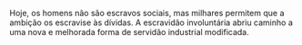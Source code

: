 ﻿Hoje, os homens não são escravos sociais, mas milhares permitem que a ambição os escravise às dívidas. A escravidão involuntária abriu caminho a uma nova e melhorada forma de servidão industrial modificada.